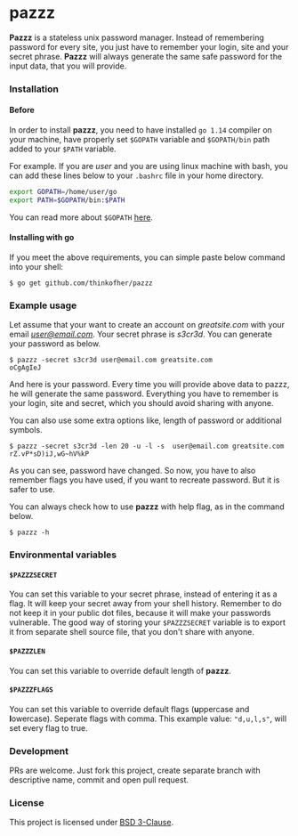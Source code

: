 pazzz
=====

**Pazzz** is a stateless unix password manager. Instead of remembering password for every  site, you just have to remember your login, site and your secret phrase. **Pazzz** will always generate the same safe password for the input data, that you will provide.

### Installation

#### Before

In order to install **pazzz**, you need to have installed `go 1.14` compiler on your machine, have properly set `$GOPATH` variable and `$GOPATH/bin` path added to your `$PATH` variable.

For example. If you are *user* and you are using linux machine with bash, you can add these lines below to your `.bashrc` file in your home directory.

```bash
export GOPATH=/home/user/go
export PATH=$GOPATH/bin:$PATH
```
You can read more about `$GOPATH` [here](https://github.com/golang/go/wiki/GOPATH).

#### Installing with go

If you meet the above requirements, you can simple paste below command into your shell:

    $ go get github.com/thinkofher/pazzz


### Example usage

Let assume that your want to create an account on *greatsite.com* with your email *user@email.com*. Your secret phrase is *s3cr3d*. You can generate your password as below.

    $ pazzz -secret s3cr3d user@email.com greatsite.com
    oCgAgIeJ

And here is your password. Every time you will provide above data to pazzz, he will generate the same password. Everything you have to remember is your login, site and secret, which you should avoid sharing with anyone.

You can also use some extra options like, length of password or additional symbols.

    $ pazzz -secret s3cr3d -len 20 -u -l -s  user@email.com greatsite.com
    rZ.vP*sD)iJ,wG~hV%kP

As you can see, password have changed. So now, you have to also remember flags you have used, if you want to recreate password. But it is safer to use.

You can always check how to use **pazzz** with help flag, as in the command below.

    $ pazzz -h

### Environmental variables

#### `$PAZZZSECRET`

You can set this variable to your secret phrase, instead of entering it as a flag. It will keep your secret away from your shell history. Remember to do not keep it in your public dot files, because it will make your passwords vulnerable. The good way of storing your `$PAZZZSECRET` variable is to export it from separate shell source file, that you don't share with anyone.

#### `$PAZZZLEN`

You can set this variable to override default length of **pazzz**.

#### `$PAZZZFLAGS`

You can set this variable to override default flags (**u**ppercase and **l**owercase). Seperate flags with comma. This example value: `"d,u,l,s"`, will set every flag to true.

### Development

PRs are welcome. Just fork this project, create separate branch with descriptive name, commit and open pull request.

### License

This project is licensed under [BSD 3-Clause](LICENSE).
